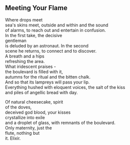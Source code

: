 Meeting Your Flame
------------------
Where drops meet  
sea's skins meet, outside and within and the sound  
of alarms, to reach out and entertain in confusion.  
In the first take, the decisive  
gentleman  
is deluded by an astronaut. In the second  
scene he returns, to connect and to discover.  
A breath and a hips  
refreshing the area.  
What iridescent praises -  
the boulevard is filled with it,  
autumns for the ritual and the bitten chalk.  
And so that its lampreys will pass your lip.  
Everything hushed with eloquent voices, the salt of the kiss  
and piles of angellic bread with day.  
  
Of natural cheesecake, spirit  
of the doves,  
deceived god blood, your kisses  
crystallize into exile  
and a droplet of glass, with remnants of the boulevard.  
Only maternity, just the  
flute, nothing but  
it. Elixir.  
